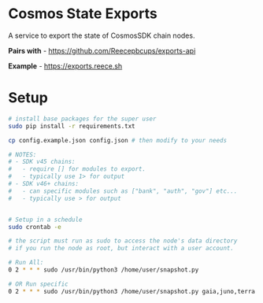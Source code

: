 # Cosmos State Exports

A service to export the state of CosmosSDK chain nodes.

**Pairs with** - https://github.com/Reecepbcups/exports-api

**Example** - https://exports.reece.sh

# Setup
```sh
# install base packages for the super user
sudo pip install -r requirements.txt

cp config.example.json config.json # then modify to your needs

# NOTES:
# - SDK v45 chains:
#   - require [] for modules to export.
#   - typically use 1> for output
# - SDK v46+ chains:
#   - can specific modules such as ["bank", "auth", "gov"] etc...
#   - typically use > for output


# Setup in a schedule
sudo crontab -e

# the script must run as sudo to access the node's data directory
# if you run the node as root, but interact with a user account.

# Run All:
0 2 * * * sudo /usr/bin/python3 /home/user/snapshot.py

# OR Run specific
0 2 * * * sudo /usr/bin/python3 /home/user/snapshot.py gaia,juno,terra...
```
